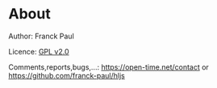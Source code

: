 About
=====

Author: Franck Paul

Licence: [GPL v2.0](https://www.gnu.org/licenses/old-licenses/gpl-2.0.html)

Comments,reports,bugs,...: https://open-time.net/contact or https://github.com/franck-paul/hljs
